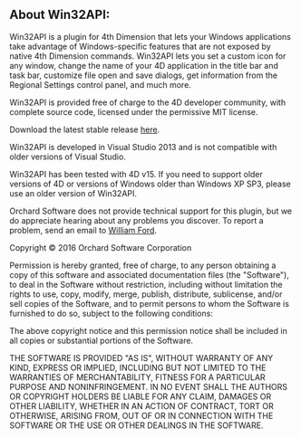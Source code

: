 ## About Win32API: ##

Win32API is a plugin for 4th Dimension that lets your Windows applications take advantage of Windows-specific features that are not exposed by native 4th Dimension commands. Win32API lets you set a custom icon for any window, change the name of your 4D application in the title bar and task bar, customize file open and save dialogs, get information from the Regional Settings control panel, and much more.

Win32API is provided free of charge to the 4D developer community, with complete source code, licensed under the permissive MIT license.

Download the latest stable release [here](https://github.com/OrchardSoftware/4D-Win32API/releases/latest).

Win32API is developed in Visual Studio 2013 and is not compatible with older versions of Visual Studio. 

Win32API has been tested with 4D v15. If you need to support older versions of 4D or versions of Windows older than Windows XP SP3, please use an older version of Win32API.

Orchard Software does not provide technical support for this plugin, but we do appreciate hearing about any problems you discover. To report a problem, send an email to [William Ford](mailto:wford@orchardsoft.com).

Copyright &copy; 2016 Orchard Software Corporation

Permission is hereby granted, free of charge, to any person obtaining a copy
of this software and associated documentation files (the "Software"), to deal
in the Software without restriction, including without limitation the rights
to use, copy, modify, merge, publish, distribute, sublicense, and/or sell
copies of the Software, and to permit persons to whom the Software is
furnished to do so, subject to the following conditions:

The above copyright notice and this permission notice shall be included in all
copies or substantial portions of the Software.

THE SOFTWARE IS PROVIDED "AS IS", WITHOUT WARRANTY OF ANY KIND, EXPRESS OR
IMPLIED, INCLUDING BUT NOT LIMITED TO THE WARRANTIES OF MERCHANTABILITY,
FITNESS FOR A PARTICULAR PURPOSE AND NONINFRINGEMENT. IN NO EVENT SHALL THE
AUTHORS OR COPYRIGHT HOLDERS BE LIABLE FOR ANY CLAIM, DAMAGES OR OTHER
LIABILITY, WHETHER IN AN ACTION OF CONTRACT, TORT OR OTHERWISE, ARISING FROM,
OUT OF OR IN CONNECTION WITH THE SOFTWARE OR THE USE OR OTHER DEALINGS IN THE
SOFTWARE.